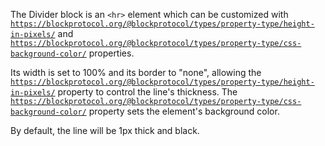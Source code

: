 The Divider block is an `<hr>` element which can be customized with [`https://blockprotocol.org/@blockprotocol/types/property-type/height-in-pixels/`](https://blockprotocol.org/@blockprotocol/types/property-type/height-in-pixels/) and [`https://blockprotocol.org/@blockprotocol/types/property-type/css-background-color/`](https://blockprotocol.org/@blockprotocol/types/property-type/css-background-color/) properties.

Its width is set to 100% and its border to "none", allowing the [`https://blockprotocol.org/@blockprotocol/types/property-type/height-in-pixels/`](https://blockprotocol.org/@blockprotocol/types/property-type/height-in-pixels/) property to control the line's thickness. The [`https://blockprotocol.org/@blockprotocol/types/property-type/css-background-color/`](https://blockprotocol.org/@blockprotocol/types/property-type/css-background-color/) property sets the element's background color.

By default, the line will be 1px thick and black.

